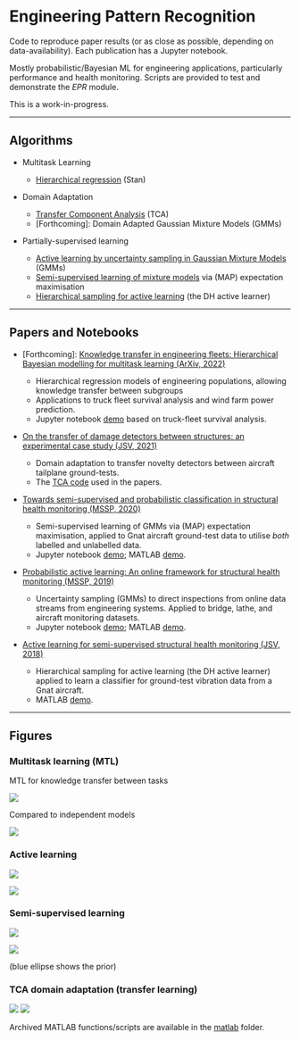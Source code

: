# Engineering Pattern Recognition

Code to reproduce paper results (or as close as possible, depending on 
data-availability). Each publication has a Jupyter notebook.

Mostly probabilistic/Bayesian ML for engineering applications, particularly 
performance and health monitoring. Scripts are provided to test and 
demonstrate the _EPR_ module.

This is a work-in-progress.

---
## Algorithms

* Multitask Learning
    * [Hierarchical regression](https://www.taylorfrancis.com/books/mono/10.1201/9780429258411/bayesian-data-analysis-andrew-gelman-john-carlin-hal-stern-donald-rubin) (Stan)

* Domain Adaptation
  * [Transfer Component Analysis](https://ieeexplore.ieee.org/stamp/stamp.jsp?arnumber=5640675&casa_token=Go7wJy20s-QAAAAA:-LZaw0y0LDV7TFK4ClCSoDbsPWF87A-GD2iklRy3ObjxL7A0lanOe92vM-UCd_WwJY7th6R3-SE) (TCA)
  * \[Forthcoming\]: Domain Adapted Gaussian Mixture Models (GMMs)

* Partially-supervised learning
  * [Active learning by uncertainty sampling in Gaussian Mixture Models](https://doi.org/10.1016/j.ymssp.2019.106294) 
    (GMMs)
  * [Semi-supervised learning of mixture models](https://www.morganclaypool.com/doi/pdfplus/10.2200/S00196ED1V01Y200906AIM006?casa_token=0YqCaqxyR1EAAAAA:v8kqB5LBhkclcS30fp0z9DOELXhwlPrqZV2YjJiAK2CuGAPNVoDgId_bODlX6mifibxb1ozTbio) 
  via (MAP) expectation 
    maximisation
  * [Hierarchical sampling for active learning](https://dl.acm.org/doi/pdf/10.1145/1390156.1390183?casa_token=MaX0vwAsl9kAAAAA:ADzBT6YbRvKUh6DfZOGB1O-eqO8q7v1JLTBLgcN263vjoROp4D6wc3MHkcwxMzX20cgPimPI-Ibx6g)
   (the DH active learner)

---
## Papers and Notebooks

* \[Forthcoming\]: [Knowledge transfer in engineering fleets: Hierarchical 
  Bayesian modelling for multitask learning (ArXiv, 2022)](https://doi.org/10.48550/arXiv.2204.12404)
  * Hierarchical regression models of engineering populations, allowing 
    knowledge transfer between subgroups
  * Applications to truck fleet survival analysis and wind farm power 
    prediction.
  * Jupyter notebook [demo](https://github.com/labull/EngineeringPatternRecognition/tree/main/Knowledge-transfer-in-engineering-fleets.ipynb) 
    based on truck-fleet survival analysis.

* [On the transfer of damage detectors between structures: an experimental 
  case study (JSV, 2021)](https://doi.org/10.1016/j.jsv.2021.116072)
  * Domain adaptation to transfer novelty detectors between aircraft 
    tailplane ground-tests.
  * The [TCA code](https://github.com/labull/EngineeringPatternRecognition/tree/main/TCAdemo.py) used in the papers.

* [Towards semi-supervised and probabilistic classification in structural 
  health monitoring (MSSP, 2020)](https://doi.org/10.1016/j.ymssp.2020.106653)
  * Semi-supervised learning of GMMs via (MAP) expectation maximisation, 
    applied to Gnat aircraft ground-test data to utilise _both_ labelled 
    and unlabelled data.
  * Jupyter notebook 
  [demo](https://github.com/labull/EngineeringPatternRecognition/tree/main/Semi-supervised-and-probabilistic-classification-in-SHM-MSSP2020.ipynb); 
  MATLAB [demo](https://github.com/labull/EngineeringPatternRecognition/tree/main/matlab/semi_supervised_GMM).

* [Probabilistic active learning: An online framework for structural health 
  monitoring (MSSP, 2019)](https://doi.org/10.1016/j.ymssp.2019.106294)
  * Uncertainty sampling (GMMs) to direct inspections from online data 
    streams from engineering systems. Applied to bridge, lathe, and
    aircraft monitoring datasets.
  * Jupyter notebook 
  [demo](https://github.com/labull/EngineeringPatternRecognition/tree/main/Probabilistic-active-learning-An-online-framework-for-SHM-MSSP2019.ipynb); 
  MATLAB [demo](https://github.com/labull/EngineeringPatternRecognition/tree/main/matlab/active_learning_GMM).

* [Active learning for semi-supervised structural health monitoring (JSV, 
  2018)](https://doi.org/10.1016/j.jsv.2018.08.040)
  * Hierarchical sampling for active learning (the DH active 
    learner) applied to learn a classifier for ground-test vibration data 
    from a Gnat aircraft.
  * MATLAB [demo](https://github.com/labull/EngineeringPatternRecognition/tree/main/matlab/cluster_based_active_learning).

---
## Figures

### Multitask learning (MTL)

MTL for knowledge transfer between tasks

![](https://github.com/labull/EngineeringPatternRecognition/tree/main/figures/corr-mdls.png)

Compared to independent models

![](https://github.com/labull/EngineeringPatternRecognition/tree/main/figures/indep-mdls.png)

### Active learning

![](https://github.com/labull/EngineeringPatternRecognition/tree/main/figures/uncertainty_sampling.png)

![](https://github.com/labull/EngineeringPatternRecognition/tree/main/matlab/active_learning_GMM/images/38iisl.gif)

### Semi-supervised learning

![](https://github.com/labull/EngineeringPatternRecognition/tree/main/figures/supervised_learning.png)

![](https://github.com/labull/EngineeringPatternRecognition/tree/main/figures/semi-supervised_learning.png)

(blue ellipse shows the prior)

### TCA domain adaptation (transfer learning)

![](https://github.com/labull/EngineeringPatternRecognition/tree/main/figures/TCAdemo_pca.png) ![](https://github.com/labull/EngineeringPatternRecognition/tree/main/figures/TCAdemo_tca.png)

Archived MATLAB functions/scripts are available in the [matlab](https://github.com/labull/EngineeringPatternRecognition/tree/main/matlab) folder.